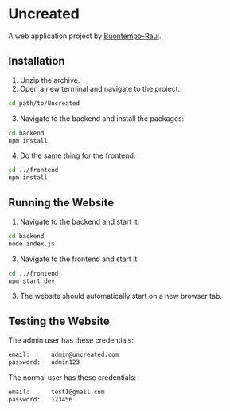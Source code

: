 # Uncreated

A web application project by [Buontempo-Raul](https://github.com/Buontempo-Raul).

## Installation

1. Unzip the archive.
2. Open a new terminal and navigate to the project. 
```bash
cd path/to/Uncreated
```
3. Navigate to the backend and install the packages:
```bash
cd backend
npm install
```
4. Do the same thing for the frontend:
```bash
cd ../frontend
npm install
```

## Running the Website

1. Navigate to the backend and start it:
```bash
cd backend
node index.js
```
3. Navigate to the frontend and start it:
```bash
cd ../frontend
npm start dev
```

3. The website should automatically start on a new browser tab.

## Testing the Website

The admin user has these credentials:
```bash
email:      admin@uncreated.com
password:   admin123
```

The normal user has these credentials:
```bash
email:      test1@gmail.com
password:   123456
```